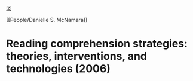 [🇿](zotero://select/library/items/8VJ3THVS)

[[People/Danielle S. McNamara]] 
# Reading comprehension strategies: theories, interventions, and technologies (2006)

